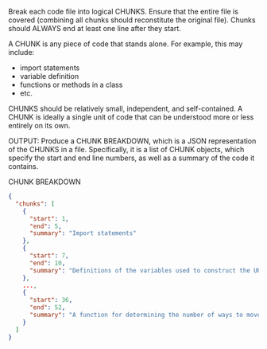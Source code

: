 Break each code file into logical CHUNKS.
Ensure that the entire file is covered (combining all chunks should reconstitute the original file).
Chunks should ALWAYS end at least one line after they start.

A CHUNK is any piece of code that stands alone.
For example, this may include:
- import statements
- variable definition
- functions or methods in a class
- etc.

CHUNKS should be relatively small, independent, and self-contained.
A CHUNK is ideally a single unit of code that can be understood more or less entirely on its own.

OUTPUT: Produce a CHUNK BREAKDOWN, which is a JSON representation of the CHUNKS in a file.
Specifically, it is a list of CHUNK objects, which specify the start and end line numbers,
as well as a summary of the code it contains.

CHUNK BREAKDOWN

```json
{
  "chunks": [
    {
      "start": 1,
      "end": 5,
      "summary": "Import statements"
    },
    {
      "start": 7,
      "end": 10,
      "summary": "Definitions of the variables used to construct the URL connection string."
    },
    ...,
    {
      "start": 36,
      "end": 52,
      "summary": "A function for determining the number of ways to move from the top-left corner of a grid to bottom-right by taking steps in only the down or right directions."
    }
  ]
}
```